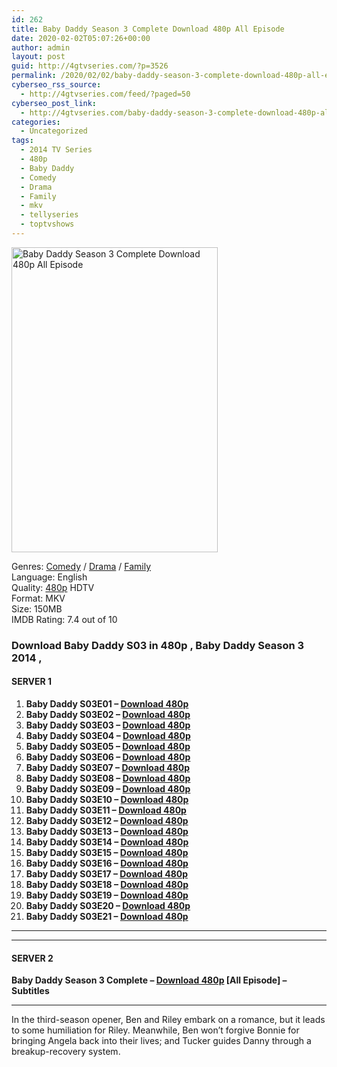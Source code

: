 ```yaml
---
id: 262
title: Baby Daddy Season 3 Complete Download 480p All Episode
date: 2020-02-02T05:07:26+00:00
author: admin
layout: post
guid: http://4gtvseries.com/?p=3526
permalink: /2020/02/02/baby-daddy-season-3-complete-download-480p-all-episode/
cyberseo_rss_source:
  - http://4gtvseries.com/feed/?paged=50
cyberseo_post_link:
  - http://4gtvseries.com/baby-daddy-season-3-complete-download-480p-all-episode/
categories:
  - Uncategorized
tags:
  - 2014 TV Series
  - 480p
  - Baby Daddy
  - Comedy
  - Drama
  - Family
  - mkv
  - tellyseries
  - toptvshows
---
```

<img loading="lazy" class="aligncenter" src="https://1.bp.blogspot.com/-vf1A4HzcYXA/XjZX-D0MNBI/AAAAAAAAAXk/aKMGlZBaU8MG8WiV9n8O0jBFsIOUuUriQCK4BGAYYCw/s1600/Baby%2BDaddy%2BSeason%2B3.jpg" alt="Baby Daddy Season 3 Complete Download 480p All Episode" width="330" height="488" />

Genres: <a href="http://4gtvseries.com/tag/comedy/" data-wpel-link="internal">Comedy</a> /&nbsp;<a href="http://4gtvseries.com/tag/drama/" data-wpel-link="internal">Drama</a> / <a href="http://4gtvseries.com/tag/family/" data-wpel-link="internal">Family</a>  
Language: English  
Quality:&nbsp;<a href="http://4gtvseries.com/tag/480p/" data-wpel-link="internal">480p</a>&nbsp;HDTV  
Format: MKV  
Size: 150MB  
IMDB Rating: 7.4 out of 10

### **Download Baby Daddy S03 in 480p , Baby Daddy Season 3 2014 ,&nbsp;**

#### <span><strong>SERVER 1</strong></span>

  1. **Baby Daddy S03E01 – <a href="http://slink.dl480p.xyz/P9eJQi" data-wpel-link="external" target="_blank" rel="nofollow external noopener noreferrer" class="wpel-icon-left"><i class="wpel-icon fa fa-download" aria-hidden="true"></i>Download 480p</a>**
  2. **Baby Daddy S03E02 – <a href="http://slink.dl480p.xyz/qxlkM" data-wpel-link="external" target="_blank" rel="nofollow external noopener noreferrer" class="wpel-icon-left"><i class="wpel-icon fa fa-download" aria-hidden="true"></i>Download 480p</a>**
  3. **Baby Daddy S03E03 – <a href="http://slink.dl480p.xyz/E2lMdCiO" data-wpel-link="external" target="_blank" rel="nofollow external noopener noreferrer" class="wpel-icon-left"><i class="wpel-icon fa fa-download" aria-hidden="true"></i>Download 480p</a>**
  4. **Baby Daddy S03E04 – <a href="http://slink.dl480p.xyz/my9vbBi" data-wpel-link="external" target="_blank" rel="nofollow external noopener noreferrer" class="wpel-icon-left"><i class="wpel-icon fa fa-download" aria-hidden="true"></i>Download 480p</a>**
  5. **Baby Daddy S03E05 – <a href="http://slink.dl480p.xyz/bVsRS3V" data-wpel-link="external" target="_blank" rel="nofollow external noopener noreferrer" class="wpel-icon-left"><i class="wpel-icon fa fa-download" aria-hidden="true"></i>Download 480p</a>**
  6. **Baby Daddy S03E06 – <a href="http://slink.dl480p.xyz/SczUeJXW" data-wpel-link="external" target="_blank" rel="nofollow external noopener noreferrer" class="wpel-icon-left"><i class="wpel-icon fa fa-download" aria-hidden="true"></i>Download 480p</a>**
  7. **Baby Daddy S03E07 – <a href="http://slink.dl480p.xyz/wli5N" data-wpel-link="external" target="_blank" rel="nofollow external noopener noreferrer" class="wpel-icon-left"><i class="wpel-icon fa fa-download" aria-hidden="true"></i>Download 480p</a>**
  8. **Baby Daddy S03E08 – <a href="http://slink.dl480p.xyz/6ZM7mu" data-wpel-link="external" target="_blank" rel="nofollow external noopener noreferrer" class="wpel-icon-left"><i class="wpel-icon fa fa-download" aria-hidden="true"></i>Download 480p</a>**
  9. **Baby Daddy S03E09 – <a href="http://slink.dl480p.xyz/WnSyBPN" data-wpel-link="external" target="_blank" rel="nofollow external noopener noreferrer" class="wpel-icon-left"><i class="wpel-icon fa fa-download" aria-hidden="true"></i>Download 480p</a>**
 10. **Baby Daddy S03E10 – <a href="http://slink.dl480p.xyz/hAr7" data-wpel-link="external" target="_blank" rel="nofollow external noopener noreferrer" class="wpel-icon-left"><i class="wpel-icon fa fa-download" aria-hidden="true"></i>Download 480p</a>**
 11. **Baby Daddy S03E11 – <a href="http://slink.dl480p.xyz/31blZJxP" data-wpel-link="external" target="_blank" rel="nofollow external noopener noreferrer" class="wpel-icon-left"><i class="wpel-icon fa fa-download" aria-hidden="true"></i>Download 480p</a>**
 12. **Baby Daddy S03E12 – <a href="http://slink.dl480p.xyz/Mbl8IzVt" data-wpel-link="external" target="_blank" rel="nofollow external noopener noreferrer" class="wpel-icon-left"><i class="wpel-icon fa fa-download" aria-hidden="true"></i>Download 480p</a>**
 13. **Baby Daddy S03E13 – <a href="http://slink.dl480p.xyz/SIkhlv" data-wpel-link="external" target="_blank" rel="nofollow external noopener noreferrer" class="wpel-icon-left"><i class="wpel-icon fa fa-download" aria-hidden="true"></i>Download 480p</a>**
 14. **Baby Daddy S03E14 – <a href="http://slink.dl480p.xyz/YezI" data-wpel-link="external" target="_blank" rel="nofollow external noopener noreferrer" class="wpel-icon-left"><i class="wpel-icon fa fa-download" aria-hidden="true"></i>Download 480p</a>**
 15. **Baby Daddy S03E15 – <a href="http://slink.dl480p.xyz/Tll3" data-wpel-link="external" target="_blank" rel="nofollow external noopener noreferrer" class="wpel-icon-left"><i class="wpel-icon fa fa-download" aria-hidden="true"></i>Download 480p</a>**
 16. **Baby Daddy S03E16 – <a href="http://slink.dl480p.xyz/s2OcqOs" data-wpel-link="external" target="_blank" rel="nofollow external noopener noreferrer" class="wpel-icon-left"><i class="wpel-icon fa fa-download" aria-hidden="true"></i>Download 480p</a>**
 17. **Baby Daddy S03E17 – <a href="http://slink.dl480p.xyz/QPJKv9Y" data-wpel-link="external" target="_blank" rel="nofollow external noopener noreferrer" class="wpel-icon-left"><i class="wpel-icon fa fa-download" aria-hidden="true"></i>Download 480p</a>**
 18. **Baby Daddy S03E18 – <a href="http://slink.dl480p.xyz/J6C5e" data-wpel-link="external" target="_blank" rel="nofollow external noopener noreferrer" class="wpel-icon-left"><i class="wpel-icon fa fa-download" aria-hidden="true"></i>Download 480p</a>**
 19. **Baby Daddy S03E19 – <a href="http://slink.dl480p.xyz/4MnN" data-wpel-link="external" target="_blank" rel="nofollow external noopener noreferrer" class="wpel-icon-left"><i class="wpel-icon fa fa-download" aria-hidden="true"></i>Download 480p</a>**
 20. **Baby Daddy S03E20 – <a href="http://slink.dl480p.xyz/dOpm1" data-wpel-link="external" target="_blank" rel="nofollow external noopener noreferrer" class="wpel-icon-left"><i class="wpel-icon fa fa-download" aria-hidden="true"></i>Download 480p</a>**
 21. **Baby Daddy S03E21 – <a href="http://slink.dl480p.xyz/Py1Y38" data-wpel-link="external" target="_blank" rel="nofollow external noopener noreferrer" class="wpel-icon-left"><i class="wpel-icon fa fa-download" aria-hidden="true"></i>Download 480p</a>**

* * *

* * *

#### <span><strong>SERVER 2</strong></span>

**Baby Daddy Season 3 Complete – <a href="http://dl480p.xyz/3944/" data-wpel-link="external" target="_blank" rel="nofollow external noopener noreferrer" class="wpel-icon-left"><i class="wpel-icon fa fa-download" aria-hidden="true"></i>Download 480p</a> [All Episode] – Subtitles**

* * *

In the third-season opener, Ben and Riley embark on a romance, but it leads to some humiliation for Riley. Meanwhile, Ben won’t forgive Bonnie for bringing Angela back into their lives; and Tucker guides Danny through a breakup-recovery system.

<div align="center">
</div>
